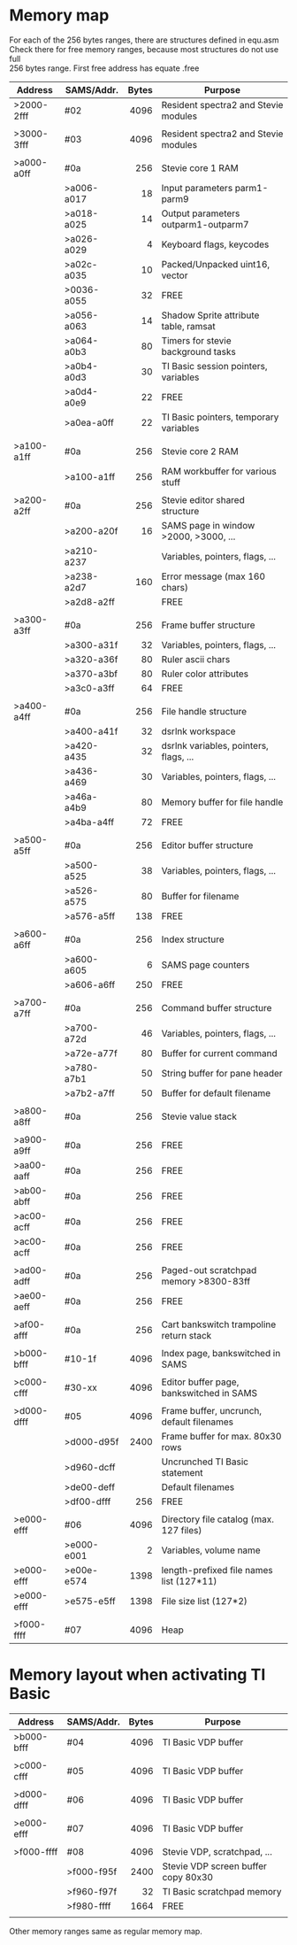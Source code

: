 # Memory map

For each of the 256 bytes ranges, there are structures defined in equ.asm    
Check there for free memory ranges, because most structures do not use full    
256 bytes range. First free address has equate <struct>.free

| Address    | SAMS/Addr. | Bytes | Purpose                                    | 
| ---------- | ---------- | ----: | -------------------------------------------|
| >2000-2fff |    #02     |  4096 | Resident spectra2 and Stevie modules       |
|            |            |       |                                            |
| >3000-3fff |    #03     |  4096 | Resident spectra2 and Stevie modules       |
|            |            |       |                                            |
| >a000-a0ff |    #0a     |   256 | Stevie core 1 RAM                          |
|            | >a006-a017 |    18 |   Input parameters parm1-parm9             |
|            | >a018-a025 |    14 |   Output parameters outparm1-outparm7      |
|            | >a026-a029 |     4 |   Keyboard flags, keycodes                 |
|            | >a02c-a035 |    10 |   Packed/Unpacked uint16, vector           |
|            | >0036-a055 |    32 |   FREE                                     |
|            | >a056-a063 |    14 |   Shadow Sprite attribute table, ramsat    |
|            | >a064-a0b3 |    80 |   Timers for stevie background tasks       |
|            | >a0b4-a0d3 |    30 |   TI Basic session pointers, variables     |
|            | >a0d4-a0e9 |    22 |   FREE                                     |
|            | >a0ea-a0ff |    22 |   TI Basic pointers, temporary variables   |
|            |            |       |                                            |
| >a100-a1ff |    #0a     |   256 | Stevie core 2 RAM                          |
|            | >a100-a1ff |   256 |   RAM workbuffer for various stuff         |
|            |            |       |                                            |
| >a200-a2ff |    #0a     |   256 | Stevie editor shared structure             |
|            | >a200-a20f |    16 |   SAMS page in window >2000, >3000, ...    |
|            | >a210-a237 |       |   Variables, pointers, flags, ...          |
|            | >a238-a2d7 |   160 |   Error message (max 160 chars)            |
|            | >a2d8-a2ff |       |   FREE                                     |
|            |            |       |                                            |
| >a300-a3ff |    #0a     |   256 | Frame buffer structure                     |
|            | >a300-a31f |    32 |   Variables, pointers, flags, ...          |
|            | >a320-a36f |    80 |   Ruler ascii chars                        |
|            | >a370-a3bf |    80 |   Ruler color attributes                   |
|            | >a3c0-a3ff |    64 |   FREE                                     |
|            |            |       |                                            |
| >a400-a4ff |    #0a     |   256 | File handle structure                      |
|            | >a400-a41f |    32 |   dsrlnk workspace                         |
|            | >a420-a435 |    32 |   dsrlnk variables, pointers, flags, ...   |
|            | >a436-a469 |    30 |   Variables, pointers, flags, ...          |
|            | >a46a-a4b9 |    80 |   Memory buffer for file handle            |
|            | >a4ba-a4ff |    72 |   FREE                                     |
|            |            |       |                                            |
| >a500-a5ff |     #0a    |   256 | Editor buffer structure                    |
|            | >a500-a525 |    38 |   Variables, pointers, flags, ...          |
|            | >a526-a575 |    80 |   Buffer for filename                      |
|            | >a576-a5ff |   138 |   FREE                                     |
|            |            |       |                                            |
| >a600-a6ff |     #0a    |   256 | Index structure                            |
|            | >a600-a605 |     6 |   SAMS page counters                       |
|            | >a606-a6ff |   250 |   FREE                                     |
|            |            |       |                                            |
| >a700-a7ff |     #0a    |   256 | Command buffer structure                   |
|            | >a700-a72d |    46 |   Variables, pointers, flags, ...          |
|            | >a72e-a77f |    80 |   Buffer for current command               |
|            | >a780-a7b1 |    50 |   String buffer for pane header            |
|            | >a7b2-a7ff |    50 |   Buffer for default filename              |
|            |            |       |                                            |
| >a800-a8ff |     #0a    |   256 | Stevie value stack                         |
|            |            |       |                                            |
| >a900-a9ff |     #0a    |   256 | FREE                                       |
| >aa00-aaff |     #0a    |   256 | FREE                                       |
| >ab00-abff |     #0a    |   256 | FREE                                       |
| >ac00-acff |     #0a    |   256 | FREE                                       |
| >ac00-acff |     #0a    |   256 | FREE                                       |
|            |            |       |                                            |
| >ad00-adff |     #0a    |   256 | Paged-out scratchpad memory >8300-83ff     |
| >ae00-aeff |     #0a    |   256 | FREE                                       |
|            |            |       |                                            |
| >af00-afff |     #0a    |   256 | Cart bankswitch trampoline return stack    |
|            |            |       |                                            |
| >b000-bfff |   #10-1f   |  4096 | Index page, bankswitched in SAMS           |
|            |            |       |                                            |
| >c000-cfff |   #30-xx   |  4096 | Editor buffer page, bankswitched in SAMS   |
|            |            |       |                                            |
| >d000-dfff |     #05    |  4096 | Frame buffer, uncrunch, default filenames  |
|            | >d000-d95f |  2400 |   Frame buffer for max. 80x30 rows         |
|            | >d960-dcff |       |   Uncrunched TI Basic statement            |
|            | >de00-deff |       |   Default filenames                        |
|            | >df00-dfff |   256 |   FREE                                     |
|            |            |       |                                            |
| >e000-efff |     #06    |  4096 | Directory file catalog (max. 127 files)    |
|            | >e000-e001 |     2 |   Variables, volume name                   |
| >e000-efff | >e00e-e574 |  1398 |   length-prefixed file names list (127*11) |
| >e000-efff | >e575-e5ff |  1398 |   File size list (127*2)                   |
|            |            |       |                                            |
| >f000-ffff |     #07    |  4096 | Heap                                       |


# Memory layout when activating TI Basic

| Address    | SAMS/Addr. | Bytes | Purpose                                    | 
| ---------- | ---------- | ----: | -------------------------------------------|
| >b000-bfff |     #04    |  4096 | TI Basic VDP buffer                        |
|            |            |       |                                            |
| >c000-cfff |     #05    |  4096 | TI Basic VDP buffer                        |
|            |            |       |                                            |
| >d000-dfff |     #06    |  4096 | TI Basic VDP buffer                        |
|            |            |       |                                            |
| >e000-efff |     #07    |  4096 | TI Basic VDP buffer                        |
|            |            |       |                                            |
| >f000-ffff |     #08    |  4096 | Stevie VDP, scratchpad, ...                |
|            | >f000-f95f |  2400 |   Stevie VDP screen buffer copy 80x30      |
|            | >f960-f97f |    32 |   TI Basic scratchpad memory               |
|            | >f980-ffff |  1664 |   FREE                                     |
|            |            |       |                                            |

Other memory ranges same as regular memory map.
